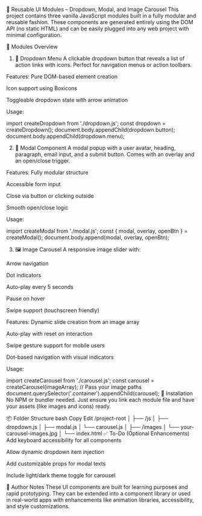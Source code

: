 🧩 Reusable UI Modules – Dropdown, Modal, and Image Carousel
This project contains three vanilla JavaScript modules built in a fully modular and reusable fashion. These components are generated entirely using the DOM API (no static HTML) and can be easily plugged into any web project with minimal configuration.

📁 Modules Overview

1. 🔽 Dropdown Menu
   A clickable dropdown button that reveals a list of action links with icons. Perfect for navigation menus or action toolbars.

Features:
Pure DOM-based element creation

Icon support using Boxicons

Toggleable dropdown state with arrow animation

Usage:

import createDropdown from './dropdown.js';
const dropdown = createDropdown();
document.body.appendChild(dropdown.button);
document.body.appendChild(dropdown.menu);

2. 💬 Modal Component
   A modal popup with a user avatar, heading, paragraph, email input, and a submit button. Comes with an overlay and an open/close trigger.

Features:
Fully modular structure

Accessible form input

Close via button or clicking outside

Smooth open/close logic

Usage:

import createModal from './modal.js';
const { modal, overlay, openBtn } = createModal();
document.body.append(modal, overlay, openBtn);

3. 🖼️ Image Carousel
   A responsive image slider with:

Arrow navigation

Dot indicators

Auto-play every 5 seconds

Pause on hover

Swipe support (touchscreen friendly)

Features:
Dynamic slide creation from an image array

Auto-play with reset on interaction

Swipe gesture support for mobile users

Dot-based navigation with visual indicators

Usage:

import createCarousel from './carousel.js';
const carousel = createCarousel(imageArray); // Pass your image paths
document.querySelector('.container').appendChild(carousel);
🔧 Installation
No NPM or bundler needed. Just ensure you link each module file and have your assets (like images and icons) ready.

<!-- Example icon support (for dropdown icons) -->
<link href="https://unpkg.com/boxicons@2.1.4/css/boxicons.min.css" rel="stylesheet">

📦 Folder Structure
bash
Copy
Edit
/project-root
│
├── /js
│ ├── dropdown.js
│ ├── modal.js
│ └── carousel.js
│
├── /images
│ └── your-carousel-images.jpg
│
└── index.html
✅ To-Do (Optional Enhancements)
Add keyboard accessibility for all components

Allow dynamic dropdown item injection

Add customizable props for modal texts

Include light/dark theme toggle for carousel

🧠 Author Notes
These UI components are built for learning purposes and rapid prototyping. They can be extended into a component library or used in real-world apps with enhancements like animation libraries, accessibility, and style customizations.
